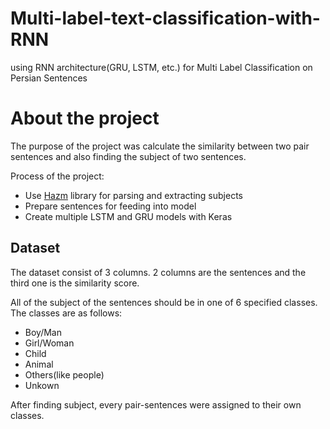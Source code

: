 # Multi-label-text-classification-with-RNN
using RNN architecture(GRU, LSTM, etc.) for Multi Label Classification on Persian Sentences  

# About the project

The purpose of the project was calculate the similarity between two pair sentences and also finding the subject of two sentences.

Process of the project:
* Use [Hazm](https://github.com/roshan-research/hazm) library for parsing and extracting subjects
* Prepare sentences for feeding into model
* Create multiple LSTM and GRU models with Keras

## Dataset

The dataset consist of 3 columns. 2 columns are the sentences and the third one is the similarity score.

All of the subject of the sentences should be in one of 6 specified classes. The classes are as follows:
* Boy/Man
* Girl/Woman
* Child
* Animal
* Others(like people)
* Unkown

After finding subject, every pair-sentences were assigned to their own classes.
